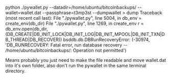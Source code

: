  python ./pywallet.py --datadir=/home/ubuntu/bitcoinbackups/ --wallet=wallet.dat --passphrase=t3mp3st --dumpwallet > dump
Traceback (most recent call last):
  File "./pywallet.py", line 5004, in <module>
    db_env = create_env(db_dir)
  File "./pywallet.py", line 1269, in create_env
    r = db_env.open(db_dir, (DB_CREATE|DB_INIT_LOCK|DB_INIT_LOG|DB_INIT_MPOOL|DB_INIT_TXN|DB_THREAD|DB_RECOVER))
bsddb.db.DBRunRecoveryError: (-30974, 'DB_RUNRECOVERY: Fatal error, run database recovery -- /home/ubuntu/bitcoinbackups/: Operation not permitted')


Means probably you just need to make the file readable and move wallet.dat into it's own folder, also don't run the pywallet in the same terminal directory.
